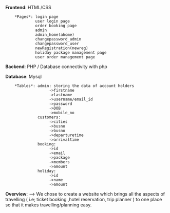 **Frontend**: HTML/CSS
        
        *Pages*: login page
                 user login page
                 order booking page
                 admin
                 admin_home(ahome)
                 changepassword_admin
                 changepassword_user
                 newRegistration(newreg)
                 holiday package management page
                 user order management page
                 
    
**Backend**: PHP / Database connectivity with php

**Database**: Mysql
      
        *Tables*: admin: storing the data of account holders 
                       ->firstname
                       ->lastname
                       ->username/email_id
                       ->password
                       ->DOB
                       ->mobile_no
                  customers: 
                       ->cities
                       ->busno
                       ->busno
                       ->departuretime
                       ->arrivaltime
                  booking: 
                       ->id
                       ->email
                       ->package
                       ->members
                       ->amount
                  holiday: 
                       ->id
                       ->name
                       ->amount
                  
**Overview**: 
        --> We chose to create a website which brings all the aspects of travelling ( i.e; ticket booking ,hotel reservation, trip planner ) to one place so               that it makes travelling/planning easy.
            
